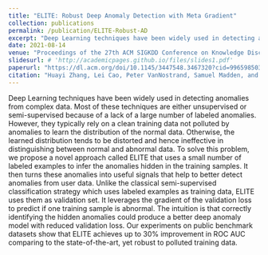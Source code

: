 ```yaml
---
title: "ELITE: Robust Deep Anomaly Detection with Meta Gradient"
collection: publications
permalink: /publication/ELITE-Robust-AD
excerpt: "Deep Learning techniques have been widely used in detecting anomalies from complex data. Most of these techniques are either unsupervised or semi-supervised because of a lack of a large number of labeled anomalies. However, they typically rely on a clean training data not polluted by anomalies to learn the distribution of the normal data. Otherwise, the learned distribution tends to be distorted and hence ineffective in distinguishing between normal and abnormal data. To solve this problem, we propose a novel approach called ELITE that uses a small number of labeled examples to infer the anomalies hidden in the training samples. It then turns these anomalies into useful signals that help to better detect anomalies from user data. Unlike the classical semi-supervised classification strategy which uses labeled examples as training data, ELITE uses them as validation set. It leverages the gradient of the validation loss to predict if one training sample is abnormal. The intuition is that correctly identifying the hidden anomalies could produce a better deep anomaly model with reduced validation loss. Our experiments on public benchmark datasets show that ELITE achieves up to 30% improvement in ROC AUC comparing to the state-of-the-art, yet robust to polluted training data."
date: 2021-08-14
venue: "Proceedings of the 27th ACM SIGKDD Conference on Knowledge Discovery & Data Mining (KDD)"
slidesurl: # 'http://academicpages.github.io/files/slides1.pdf'
paperurl: "https://dl.acm.org/doi/10.1145/3447548.3467320?cid=99659850355"
citation: "Huayi Zhang, Lei Cao, Peter VanNostrand, Samuel Madden, and Elke A. Rundensteiner. 2021. ELITE: Robust Deep Anomaly Detection with Meta Gradient. In Proceedings of the 27th ACM SIGKDD Conference on Knowledge Discovery &amp; Data Mining (KDD '21). Association for Computing Machinery, New York, NY, USA, 2174–2182. https://doi.org/10.1145/3447548.3467320"
---
```


<link rel="stylesheet" type="text/css" media="all" href="/assets/css/publication_items.css" />

Deep Learning techniques have been widely used in detecting anomalies from complex data. Most of these techniques are either unsupervised or semi-supervised because of a lack of a large number of labeled anomalies. However, they typically rely on a clean training data not polluted by anomalies to learn the distribution of the normal data. Otherwise, the learned distribution tends to be distorted and hence ineffective in distinguishing between normal and abnormal data. To solve this problem, we propose a novel approach called ELITE that uses a small number of labeled examples to infer the anomalies hidden in the training samples. It then turns these anomalies into useful signals that help to better detect anomalies from user data. Unlike the classical semi-supervised classification strategy which uses labeled examples as training data, ELITE uses them as validation set. It leverages the gradient of the validation loss to predict if one training sample is abnormal. The intuition is that correctly identifying the hidden anomalies could produce a better deep anomaly model with reduced validation loss. Our experiments on public benchmark datasets show that ELITE achieves up to 30% improvement in ROC AUC comparing to the state-of-the-art, yet robust to polluted training data.
